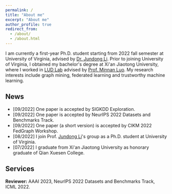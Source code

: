 ```yaml
---
permalink: /
title: "About me"
excerpt: "About me"
author_profile: true
redirect_from: 
  - /about/
  - /about.html
---
```


I am currently a first-year Ph.D. student starting from 2022 fall semester at University of Virginia, advised by [Dr. Jundong Li](http://www.ece.virginia.edu/~jl6qk). Prior to joining University of Virginia, I obtained my bachelor's degree at Xi'an Jiaotong University, where I worked in [LUD Lab](https://luoundergradxjtu.github.io/) advised by [Prof. Minnan Luo](https://gr.xjtu.edu.cn/web/minnluo). My research interests include graph mining, federated learning and trustworthy machine learning.

News
-----
- \[09/2022\] One paper is accepted by SIGKDD Exploration.
- \[09/2022\] One paper is accepted by NeurIPS 2022 Datasets and Benchmarks Track.
- \[09/2022\] One paper (a short version) is accepted by CIKM 2022 FedGraph Workshop.
- \[08/2022\] I join Prof. [Jundong Li](http://www.ece.virginia.edu/~jl6qk)'s group as a Ph.D. student at University of Virginia.
- \[07/2022\] I graduate from Xi'an Jiaotong University as honorary graduate of Qian Xuesen College.

<!-- Publications
------
1. **PPSGCN: A Privacy-Preserving Subgraph Sampling Based Distributed GCN Training Method.** [\[PDF\]](https://arxiv.org/pdf/2110.12906.pdf) [\[Code\]](https://www.dropbox.com/sh/hetdibd8x3ktjjc/AAAxpr8fsEMR12_pBMk4S5lxa?dl=0) <br> **Binchi Zhang**, Minnan Luo, Shangbin Feng, Ziqi Liu, Jun Zhou, Qinghua Zheng <br>
arXiv preprint [arXiv:2110.12906](https://arxiv.org/abs/2110.12906)

2. **TwiBot-22: Towards Graph-Based Twitter Bot Detection.** [\[PDF\]](https://arxiv.org/pdf/2206.04564.pdf) [\[Code\]](https://twibot22.github.io/) <br> Shangbin Feng\*, Zhaoxuan Tan\*, Herun Wan\*, Ningnan Wang\*, Zilong Chen\*, **Binchi Zhang\***, Qinghua Zheng, Wenqian Zhang, Zhenyu Lei, Shujie Yang, Xinshun Feng, Qingyue Zhang, Hongrui Wang, Yuhan Liu, Yuyang Bai, Heng Wang, Zijian Cai, Yanbo Wang, Lijing Zheng, Zihan Ma, Jundong Li, Minnan Luo <br>
arXiv preprint [arXiv:2206.04564](https://arxiv.org/abs/2206.04564)

3. **Federated Graph Machine Learning: A Survey of Concepts, Techniques, and Applications.** [\[PDF\]](https://arxiv.org/pdf/2207.11812.pdf) <br> Xingbo Fu, **Binchi Zhang**, Yushun Dong, Chen Chen, Jundong Li <br>
arXiv preprint [arXiv:2207.11812](https://arxiv.org/abs/2207.11812)

4. **AHEAD: A Triple Attention Based Heterogeneous Graph Anomaly Detection Approach** [\[PDF\]](https://arxiv.org/pdf/2208.08200.pdf) [\[Code\]](https://www.dropbox.com/sh/de0ogy5dd592lm4/AAAGTowL6CNYeUUIfIpjKPC6a?dl=0) <br> Shujie Yang, **Binchi Zhang**, Shangbin Feng, Zhaoxuan Tan, Qinghua Zheng, Ziqi Liu, Minnan Luo <br>
arXiv preprint [arXiv:2208.08200](https://arxiv.org/abs/2208.08200) -->

Services
------
**Reviewer:** AAAI 2023, NeurIPS 2022 Datasets and Benchmarks Track, ICML 2022.

<!-- A data-driven personal website
======
Like many other Jekyll-based GitHub Pages templates, academicpages makes you separate the website's content from its form. The content & metadata of your website are in structured markdown files, while various other files constitute the theme, specifying how to transform that content & metadata into HTML pages. You keep these various markdown (.md), YAML (.yml), HTML, and CSS files in a public GitHub repository. Each time you commit and push an update to the repository, the [GitHub pages](https://pages.github.com/) service creates static HTML pages based on these files, which are hosted on GitHub's servers free of charge.

Many of the features of dynamic content management systems (like Wordpress) can be achieved in this fashion, using a fraction of the computational resources and with far less vulnerability to hacking and DDoSing. You can also modify the theme to your heart's content without touching the content of your site. If you get to a point where you've broken something in Jekyll/HTML/CSS beyond repair, your markdown files describing your talks, publications, etc. are safe. You can rollback the changes or even delete the repository and start over -- just be sure to save the markdown files! Finally, you can also write scripts that process the structured data on the site, such as [this one](https://github.com/academicpages/academicpages.github.io/blob/master/talkmap.ipynb) that analyzes metadata in pages about talks to display [a map of every location you've given a talk](https://academicpages.github.io/talkmap.html).

Getting started
======
1. Register a GitHub account if you don't have one and confirm your e-mail (required!)
1. Fork [this repository](https://github.com/academicpages/academicpages.github.io) by clicking the "fork" button in the top right. 
1. Go to the repository's settings (rightmost item in the tabs that start with "Code", should be below "Unwatch"). Rename the repository "[your GitHub username].github.io", which will also be your website's URL.
1. Set site-wide configuration and create content & metadata (see below -- also see [this set of diffs](http://archive.is/3TPas) showing what files were changed to set up [an example site](https://getorg-testacct.github.io) for a user with the username "getorg-testacct")
1. Upload any files (like PDFs, .zip files, etc.) to the files/ directory. They will appear at https://[your GitHub username].github.io/files/example.pdf.  
1. Check status by going to the repository settings, in the "GitHub pages" section

Site-wide configuration
------
The main configuration file for the site is in the base directory in [_config.yml](https://github.com/academicpages/academicpages.github.io/blob/master/_config.yml), which defines the content in the sidebars and other site-wide features. You will need to replace the default variables with ones about yourself and your site's github repository. The configuration file for the top menu is in [_data/navigation.yml](https://github.com/academicpages/academicpages.github.io/blob/master/_data/navigation.yml). For example, if you don't have a portfolio or blog posts, you can remove those items from that navigation.yml file to remove them from the header. 

Create content & metadata
------
For site content, there is one markdown file for each type of content, which are stored in directories like _publications, _talks, _posts, _teaching, or _pages. For example, each talk is a markdown file in the [_talks directory](https://github.com/academicpages/academicpages.github.io/tree/master/_talks). At the top of each markdown file is structured data in YAML about the talk, which the theme will parse to do lots of cool stuff. The same structured data about a talk is used to generate the list of talks on the [Talks page](https://academicpages.github.io/talks), each [individual page](https://academicpages.github.io/talks/2012-03-01-talk-1) for specific talks, the talks section for the [CV page](https://academicpages.github.io/cv), and the [map of places you've given a talk](https://academicpages.github.io/talkmap.html) (if you run this [python file](https://github.com/academicpages/academicpages.github.io/blob/master/talkmap.py) or [Jupyter notebook](https://github.com/academicpages/academicpages.github.io/blob/master/talkmap.ipynb), which creates the HTML for the map based on the contents of the _talks directory).

**Markdown generator**

I have also created [a set of Jupyter notebooks](https://github.com/academicpages/academicpages.github.io/tree/master/markdown_generator
) that converts a CSV containing structured data about talks or presentations into individual markdown files that will be properly formatted for the academicpages template. The sample CSVs in that directory are the ones I used to create my own personal website at stuartgeiger.com. My usual workflow is that I keep a spreadsheet of my publications and talks, then run the code in these notebooks to generate the markdown files, then commit and push them to the GitHub repository.

How to edit your site's GitHub repository
------
Many people use a git client to create files on their local computer and then push them to GitHub's servers. If you are not familiar with git, you can directly edit these configuration and markdown files directly in the github.com interface. Navigate to a file (like [this one](https://github.com/academicpages/academicpages.github.io/blob/master/_talks/2012-03-01-talk-1.md) and click the pencil icon in the top right of the content preview (to the right of the "Raw | Blame | History" buttons). You can delete a file by clicking the trashcan icon to the right of the pencil icon. You can also create new files or upload files by navigating to a directory and clicking the "Create new file" or "Upload files" buttons. 

Example: editing a markdown file for a talk
![Editing a markdown file for a talk](/images/editing-talk.png)

For more info
------
More info about configuring academicpages can be found in [the guide](https://academicpages.github.io/markdown/). The [guides for the Minimal Mistakes theme](https://mmistakes.github.io/minimal-mistakes/docs/configuration/) (which this theme was forked from) might also be helpful. -->
